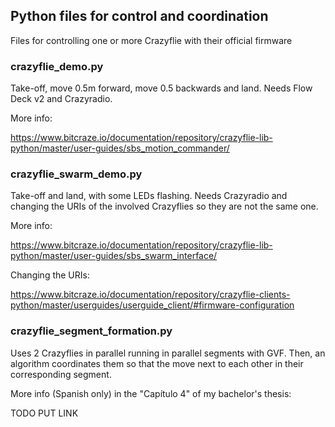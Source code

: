 ## Python files for control and coordination
Files for controlling one or more Crazyflie with their official firmware

### crazyflie_demo.py
Take-off, move 0.5m forward, move 0.5 backwards and land.
Needs Flow Deck v2 and Crazyradio.

More info:

https://www.bitcraze.io/documentation/repository/crazyflie-lib-python/master/user-guides/sbs_motion_commander/

### crazyflie_swarm_demo.py
Take-off and land, with some LEDs flashing.
Needs Crazyradio and changing the URIs of the involved Crazyflies so they are not the same one.

More info:

https://www.bitcraze.io/documentation/repository/crazyflie-lib-python/master/user-guides/sbs_swarm_interface/

Changing the URIs:

https://www.bitcraze.io/documentation/repository/crazyflie-clients-python/master/userguides/userguide_client/#firmware-configuration

### crazyflie_segment_formation.py
Uses 2 Crazyflies in parallel running in parallel segments with GVF.
Then, an algorithm coordinates them so that the move next to each other in their corresponding segment.

More info (Spanish only) in the "Capítulo 4" of my bachelor's thesis:

TODO PUT LINK
